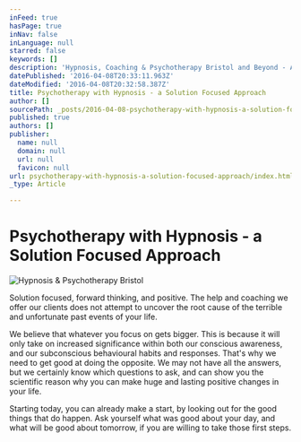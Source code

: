 ```yaml
---
inFeed: true
hasPage: true
inNav: false
inLanguage: null
starred: false
keywords: []
description: 'Hypnosis, Coaching & Psychotherapy Bristol and Beyond - A solution Focused approach to getting you the very best deal from your life.'
datePublished: '2016-04-08T20:33:11.963Z'
dateModified: '2016-04-08T20:32:58.387Z'
title: Psychotherapy with Hypnosis - a Solution Focused Approach
author: []
sourcePath: _posts/2016-04-08-psychotherapy-with-hypnosis-a-solution-focused-approach.md
published: true
authors: []
publisher:
  name: null
  domain: null
  url: null
  favicon: null
url: psychotherapy-with-hypnosis-a-solution-focused-approach/index.html
_type: Article

---
```

# Psychotherapy with Hypnosis - a Solution Focused Approach
![Hypnosis & Psychotherapy Bristol](https://the-grid-user-content.s3-us-west-2.amazonaws.com/f1ca6988-4aa6-45d0-b3c5-3a8e3f3acb82.jpg)

Solution focused, forward thinking, and positive.  The help and coaching we offer our clients does not attempt to uncover the root cause of the terrible and unfortunate past events of your life.  

We believe that whatever you focus on gets bigger.  This is because it will only take on increased significance within both our conscious awareness, and our subconscious behavioural habits and responses.  That's why we need to get good at doing the opposite.  We may not have all the answers, but we certainly know which questions to ask, and can show you the scientific reason why you can make huge and lasting positive changes in your life.

Starting today, you can already make a start, by looking out for the good things that do happen.  Ask yourself what was good about your day, and what will be good about tomorrow, if you are willing to take those first steps.